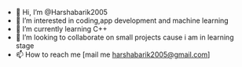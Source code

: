 - 👋 Hi, I’m @Harshabarik2005
- 👀 I’m interested in coding,app development and machine learning
- 🌱 I’m currently learning C++
- 💞️ I’m looking to collaborate on small projects cause i am in learning stage
- 📫 How to reach me [mail me harshabarik2005@gmail.com]

<!---
Harshabarik2005/Harshabarik2005 is a ✨ special ✨ repository because its `README.md` (this file) appears on your GitHub profile.
You can click the Preview link to take a look at your changes.
--->
